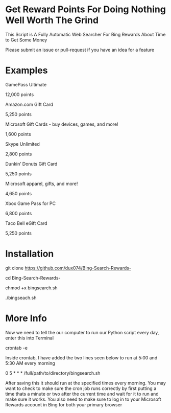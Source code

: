 # Get Reward Points For Doing Nothing Well Worth The Grind
 This Script is A Fully Automatic Web Searcher For Bing Rewards About Time to Get Some Money 
 
 Please submit an issue or pull-request if you have an idea for a feature


 
# Examples

GamePass Ultimate

12,000 points




Amazon.com Gift Card

5,250 points





Microsoft Gift Cards - buy devices,
games, and more!

1,600 points




Skype Unlimited

2,800 points


 

Dunkin’ Donuts Gift Card

5,250 points

Microsoft apparel, gifts, and more!

4,650 points


 

Xbox Game Pass for PC

6,800 points




Taco Bell eGift Card

5,250 points

# Installation 
git clone https://github.com/dux074/Bing-Search-Rewards- 

cd Bing-Search-Rewards-

chmod +x bingsearch.sh

./bingseach.sh 

# More Info 
Now we need to tell the our computer to run our Python script every day, enter this into Terminal

crontab -e

Inside crontab, I have added the two lines seen below to run at 5:00 and 5:30 AM every morning

0 5 * * * /full/path/to/directory/bingsearch.sh

After saving this it should run at the specified times every morning. You may want to check to make sure the cron job runs correctly by first putting a time thats a minute or two after the current time and wait for it to run and make sure it works. You also need to make sure to log in to your Microsoft Rewards account in Bing for both your primary browser 

